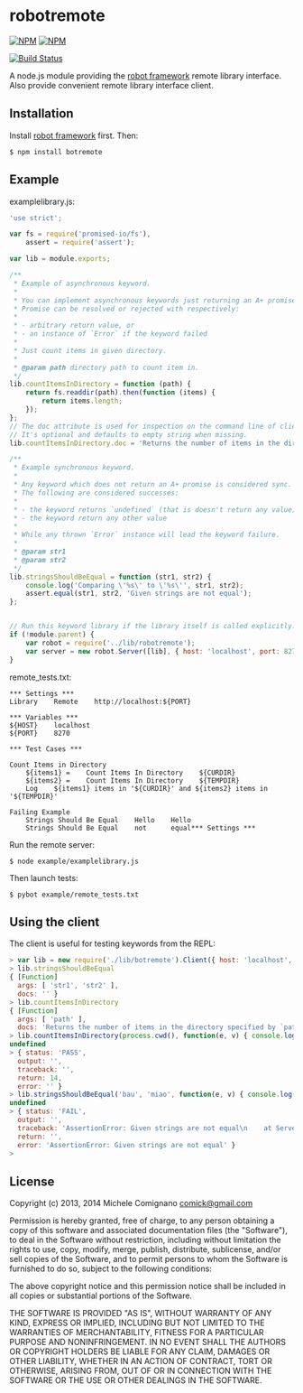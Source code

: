 # robotremote

[![NPM](https://nodei.co/npm/botremote.png?downloads=true&stars=true)](https://nodei.co/npm/botremote/)
[![NPM](https://nodei.co/npm-dl/botremote.png?months=6)](https://nodei.co/npm/botremote/)

[![Build Status](https://travis-ci.org/akwangho/botremote.svg?branch=master)](https://travis-ci.org/akwangho/botremote)

  A node.js module providing the [robot framework](http://www.robotframework.org) remote library interface.
  Also provide convenient remote library interface client.

## Installation

Install [robot framework](http://code.google.com/p/robotframework/wiki/Installation) first. Then:

    $ npm install botremote

## Example

examplelibrary.js:

```js
'use strict';

var fs = require('promised-io/fs'),
    assert = require('assert');

var lib = module.exports;

/**
 * Example of asynchronous keyword.
 *
 * You can implement asynchronous keywords just returning an A+ promise.
 * Promise can be resolved or rejected with respectively:
 *
 * - arbitrary return value, or
 * - an instance of `Error` if the keyword failed
 *
 * Just count items in given directory.
 *
 * @param path directory path to count item in.
 */
lib.countItemsInDirectory = function (path) {
    return fs.readdir(path).then(function (items) {
        return items.length;
    });
};
// The doc attribute is used for inspection on the command line of client and doc generation.
// It's optional and defaults to empty string when missing.
lib.countItemsInDirectory.doc = 'Returns the number of items in the directory specified by `path`.';

/**
 * Example synchronous keyword.
 *
 * Any keyword which does not return an A+ promise is considered sync.
 * The following are considered successes:
 *
 * - the keyword returns `undefined` (that is doesn't return any value)
 * - the keyword return any other value
 *
 * While any thrown `Error` instance will lead the keyword failure.
 *
 * @param str1
 * @param str2
 */
lib.stringsShouldBeEqual = function (str1, str2) {
    console.log('Comparing \'%s\' to \'%s\'', str1, str2);
    assert.equal(str1, str2, 'Given strings are not equal');
};


// Run this keyword library if the library itself is called explicitly.
if (!module.parent) {
    var robot = require('../lib/robotremote');
    var server = new robot.Server([lib], { host: 'localhost', port: 8270, allowStop: true });
}
```

remote_tests.txt:

```
*** Settings ***
Library    Remote    http://localhost:${PORT}

*** Variables ***
${HOST}    localhost
${PORT}    8270

*** Test Cases ***

Count Items in Directory
    ${items1} =    Count Items In Directory    ${CURDIR}
    ${items2} =    Count Items In Directory    ${TEMPDIR}
    Log    ${items1} items in '${CURDIR}' and ${items2} items in '${TEMPDIR}'

Failing Example
    Strings Should Be Equal    Hello    Hello
    Strings Should Be Equal    not      equal*** Settings ***
```

Run the remote server:

    $ node example/examplelibrary.js

Then launch tests:

    $ pybot example/remote_tests.txt

## Using the client

The client is useful for testing keywords from the REPL:

```js
> var lib = new require('./lib/botremote').Client({ host: 'localhost', port: 8270 })
> lib.stringsShouldBeEqual
{ [Function]
  args: [ 'str1', 'str2' ],
  docs: '' }
> lib.countItemsInDirectory
{ [Function]
  args: [ 'path' ],
  docs: 'Returns the number of items in the directory specified by `path`.' }
> lib.countItemsInDirectory(process.cwd(), function(e, v) { console.log(v) })
undefined
> { status: 'PASS',
  output: '',
  traceback: '',
  return: 14,
  error: '' }
> lib.stringsShouldBeEqual('bau', 'miao', function(e, v) { console.log(v) })
undefined
> { status: 'FAIL',
  output: '',
  traceback: 'AssertionError: Given strings are not equal\n    at Server.lib.stringsShouldBeEqual (/home/michele/sviluppo/node-robotremoteserver/example/examplelibrary.js:46:12)\n    at Server.runKeyword (/home/michele/sviluppo/node-robotremoteserver/lib/robotremote.js:112:26)\n    at Server.<anonymous> (/home/michele/sviluppo/node-robotremoteserver/lib/robotremote.js:43:21)\n    at Server.EventEmitter.emit (events.js:106:17)\n    at /home/michele/sviluppo/node-robotremoteserver/node_modules/xmlrpc/lib/server.js:42:14\n    at callback (/home/michele/sviluppo/node-robotremoteserver/node_modules/xmlrpc/lib/deserializer.js:65:7)\n    at Deserializer.onDone (/home/michele/sviluppo/node-robotremoteserver/node_modules/xmlrpc/lib/deserializer.js:92:12)\n    at SAXStream.EventEmitter.emit (events.js:92:17)\n    at Object.SAXStream._parser.onend (/home/michele/sviluppo/node-robotremoteserver/node_modules/xmlrpc/node_modules/sax/lib/sax.js:171:8)\n    at emit (/home/michele/sviluppo/node-robotremoteserver/node_modules/xmlrpc/node_modules/sax/lib/sax.js:325:33)',
  return: '',
  error: 'AssertionError: Given strings are not equal' }
>
```

## License

Copyright (c) 2013, 2014 Michele Comignano <comick@gmail.com>

Permission is hereby granted, free of charge, to any person
obtaining a copy of this software and associated documentation
files (the "Software"), to deal in the Software without
restriction, including without limitation the rights to use,
copy, modify, merge, publish, distribute, sublicense, and/or sell
copies of the Software, and to permit persons to whom the
Software is furnished to do so, subject to the following
conditions:

The above copyright notice and this permission notice shall be
included in all copies or substantial portions of the Software.

THE SOFTWARE IS PROVIDED "AS IS", WITHOUT WARRANTY OF ANY KIND,
EXPRESS OR IMPLIED, INCLUDING BUT NOT LIMITED TO THE WARRANTIES
OF MERCHANTABILITY, FITNESS FOR A PARTICULAR PURPOSE AND
NONINFRINGEMENT. IN NO EVENT SHALL THE AUTHORS OR COPYRIGHT
HOLDERS BE LIABLE FOR ANY CLAIM, DAMAGES OR OTHER LIABILITY,
WHETHER IN AN ACTION OF CONTRACT, TORT OR OTHERWISE, ARISING
FROM, OUT OF OR IN CONNECTION WITH THE SOFTWARE OR THE USE OR
OTHER DEALINGS IN THE SOFTWARE.

